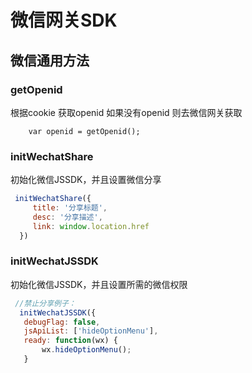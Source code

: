 # 微信网关SDK

## 微信通用方法


### getOpenid
 根据cookie 获取openid 如果没有openid 则去微信网关获取
```//js 获取openid
    var openid = getOpenid();
```
### initWechatShare
初始化微信JSSDK，并且设置微信分享
   ```js
    initWechatShare({
        title: '分享标题',
        desc: '分享描述',
        link: window.location.href
     })
```
### initWechatJSSDK
初始化微信JSSDK，并且设置所需的微信权限
 ```js
  //禁止分享例子：
   initWechatJSSDK({
    debugFlag: false,
    jsApiList: ['hideOptionMenu'],
    ready: function(wx) {
        wx.hideOptionMenu();
    }
```

